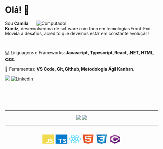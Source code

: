 # Olá! 👋

<img src="https://raw.githubusercontent.com/MicaelliMedeiros/micaellimedeiros/master/image/computer-illustration.png" min-width="300px" max-width="300px" width="400px" align="right" alt="Computador">

<p align="left">
  Sou <strong>Camila Kunitz</strong>, desenvolvedora de software com foco em tecnologias Front-End.
  Movida a desafios, acredito que devemos estar em constante evolução!
</p>

<br>

<p align="left">
  💻 Linguagens e Frameworks: <strong>Javascript, Typescript, React, .NET, HTML, CSS</strong>.
</p>

<p align="left">
  🔧 Ferramentas: <strong>VS Code, Git, Github, Metodologia Ágil Kanban</strong>.
</p>

<p align="left">
  <a href="mailto:camila.kunitz@gmail.com"><img src="https://img.shields.io/badge/-Gmail-%23333?style=for-the-badge&logo=gmail&logoColor=white" target="_blank"></a>
  <a href="https://www.linkedin.com/in/camila-russo-kunitz-07a78721/"><img alt="Linkedin" src="https://img.shields.io/badge/-LinkedIn-blue?style=for-the-badge&logo=Linkedin&logoColor=white"></a>
</p>

<br><br><br><br>

<hr />

<div align="center">
  <img height="140em" src="https://github-readme-stats.vercel.app/api?username=camila-kunitz&include_all_commits=true&count_private=true&hide_border=false&hide_rank=true&show_icons=true&hide_title=true&theme=swift" />
  <img height="140em" src="https://github-readme-stats.vercel.app/api/top-langs/?username=camila-kunitz&layout=compact&langs_count=7&hide_title=true&hide_border=false&theme=swift" />
</div>

<hr />

<div style="display: inline_block" align="center"><br>
  <img align="center" alt="JS" height="30" width="40" src="https://raw.githubusercontent.com/devicons/devicon/master/icons/javascript/javascript-plain.svg">
  <img align="center" alt="TS" height="30" width="40" src="https://raw.githubusercontent.com/devicons/devicon/master/icons/typescript/typescript-plain.svg">
  <img align="center" alt="React" height="30" width="40" src="https://raw.githubusercontent.com/devicons/devicon/master/icons/react/react-original.svg">
  <img align="center" alt="HTML" height="30" width="40" src="https://raw.githubusercontent.com/devicons/devicon/master/icons/html5/html5-original.svg">
  <img align="center" alt="CSS" height="30" width="40" src="https://raw.githubusercontent.com/devicons/devicon/master/icons/css3/css3-original.svg">
  <img align="center" alt="Csharp" height="30" width="40" src="https://raw.githubusercontent.com/devicons/devicon/master/icons/csharp/csharp-original.svg">
</div>


